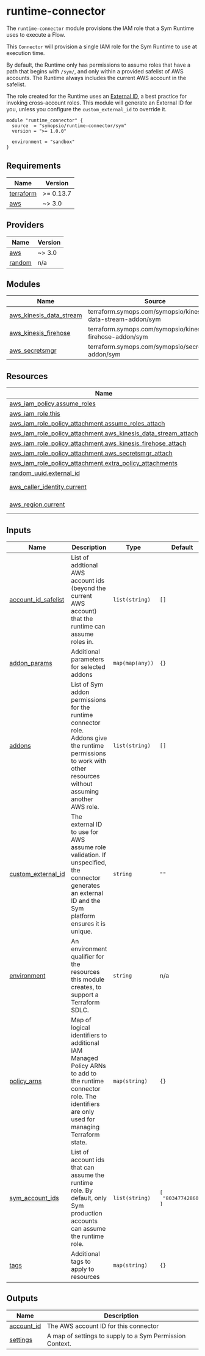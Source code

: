 # runtime-connector

The `runtime-connector` module provisions the IAM role that a Sym Runtime uses to execute a Flow.

This `Connector` will provision a single IAM role for the Sym Runtime to use at execution time.

By default, the Runtime only has permissions to assume roles that have a path that begins with `/sym/`, and only within a provided safelist of AWS accounts. The Runtime always includes the current AWS account in the safelist.

The role created for the Runtime uses an [External ID](https://docs.aws.amazon.com/IAM/latest/UserGuide/id_roles_common-scenarios_third-party.html), a best practice for invoking cross-account roles. This module will generate an External ID for you, unless you configure the `custom_external_id` to override it.

```hcl
module "runtime_connector" {
  source  = "symopsio/runtime-connector/sym"
  version = ">= 1.0.0"

  environment = "sandbox"
}
```

<!-- BEGIN_TF_DOCS -->
## Requirements

| Name | Version |
|------|---------|
| <a name="requirement_terraform"></a> [terraform](#requirement\_terraform) | >= 0.13.7 |
| <a name="requirement_aws"></a> [aws](#requirement\_aws) | ~> 3.0 |

## Providers

| Name | Version |
|------|---------|
| <a name="provider_aws"></a> [aws](#provider\_aws) | ~> 3.0 |
| <a name="provider_random"></a> [random](#provider\_random) | n/a |

## Modules

| Name | Source | Version |
|------|--------|---------|
| <a name="module_aws_kinesis_data_stream"></a> [aws\_kinesis\_data\_stream](#module\_aws\_kinesis\_data\_stream) | terraform.symops.com/symopsio/kinesis-data-stream-addon/sym | >= 1.8.0 |
| <a name="module_aws_kinesis_firehose"></a> [aws\_kinesis\_firehose](#module\_aws\_kinesis\_firehose) | terraform.symops.com/symopsio/kinesis-firehose-addon/sym | >= 1.8.0 |
| <a name="module_aws_secretsmgr"></a> [aws\_secretsmgr](#module\_aws\_secretsmgr) | terraform.symops.com/symopsio/secretsmgr-addon/sym | >= 1.3.0 |

## Resources

| Name | Type |
|------|------|
| [aws_iam_policy.assume_roles](https://registry.terraform.io/providers/hashicorp/aws/latest/docs/resources/iam_policy) | resource |
| [aws_iam_role.this](https://registry.terraform.io/providers/hashicorp/aws/latest/docs/resources/iam_role) | resource |
| [aws_iam_role_policy_attachment.assume_roles_attach](https://registry.terraform.io/providers/hashicorp/aws/latest/docs/resources/iam_role_policy_attachment) | resource |
| [aws_iam_role_policy_attachment.aws_kinesis_data_stream_attach](https://registry.terraform.io/providers/hashicorp/aws/latest/docs/resources/iam_role_policy_attachment) | resource |
| [aws_iam_role_policy_attachment.aws_kinesis_firehose_attach](https://registry.terraform.io/providers/hashicorp/aws/latest/docs/resources/iam_role_policy_attachment) | resource |
| [aws_iam_role_policy_attachment.aws_secretsmgr_attach](https://registry.terraform.io/providers/hashicorp/aws/latest/docs/resources/iam_role_policy_attachment) | resource |
| [aws_iam_role_policy_attachment.extra_policy_attachments](https://registry.terraform.io/providers/hashicorp/aws/latest/docs/resources/iam_role_policy_attachment) | resource |
| [random_uuid.external_id](https://registry.terraform.io/providers/hashicorp/random/latest/docs/resources/uuid) | resource |
| [aws_caller_identity.current](https://registry.terraform.io/providers/hashicorp/aws/latest/docs/data-sources/caller_identity) | data source |
| [aws_region.current](https://registry.terraform.io/providers/hashicorp/aws/latest/docs/data-sources/region) | data source |

## Inputs

| Name | Description | Type | Default | Required |
|------|-------------|------|---------|:--------:|
| <a name="input_account_id_safelist"></a> [account\_id\_safelist](#input\_account\_id\_safelist) | List of addtional AWS account ids (beyond the current AWS account) that the runtime can assume roles in. | `list(string)` | `[]` | no |
| <a name="input_addon_params"></a> [addon\_params](#input\_addon\_params) | Additional parameters for selected addons | `map(map(any))` | `{}` | no |
| <a name="input_addons"></a> [addons](#input\_addons) | List of Sym addon permissions for the runtime connector role. Addons give the runtime permissions to work with other resources without assuming another AWS role. | `list(string)` | `[]` | no |
| <a name="input_custom_external_id"></a> [custom\_external\_id](#input\_custom\_external\_id) | The external ID to use for AWS assume role validation. If unspecified, the connector generates an external ID and the Sym platform ensures it is unique. | `string` | `""` | no |
| <a name="input_environment"></a> [environment](#input\_environment) | An environment qualifier for the resources this module creates, to support a Terraform SDLC. | `string` | n/a | yes |
| <a name="input_policy_arns"></a> [policy\_arns](#input\_policy\_arns) | Map of logical identifiers to additional IAM Managed Policy ARNs to add to the runtime connector role. The identifiers are only used for managing Terraform state. | `map(string)` | `{}` | no |
| <a name="input_sym_account_ids"></a> [sym\_account\_ids](#input\_sym\_account\_ids) | List of account ids that can assume the runtime role. By default, only Sym production accounts can assume the runtime role. | `list(string)` | <pre>[<br>  "803477428605"<br>]</pre> | no |
| <a name="input_tags"></a> [tags](#input\_tags) | Additional tags to apply to resources | `map(string)` | `{}` | no |

## Outputs

| Name | Description |
|------|-------------|
| <a name="output_account_id"></a> [account\_id](#output\_account\_id) | The AWS account ID for this connector |
| <a name="output_settings"></a> [settings](#output\_settings) | A map of settings to supply to a Sym Permission Context. |
<!-- END_TF_DOCS -->